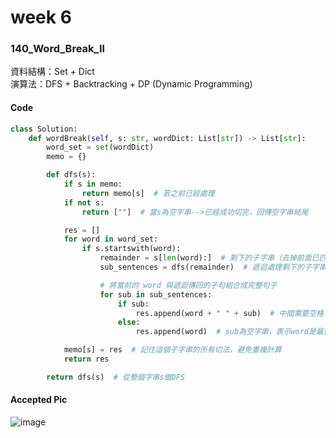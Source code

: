 # week 6
### 140_Word_Break_II
資料結構：Set + Dict<br>
演算法：DFS + Backtracking + DP (Dynamic Programming)
#### Code
```python
class Solution:
    def wordBreak(self, s: str, wordDict: List[str]) -> List[str]:
        word_set = set(wordDict)
        memo = {} 

        def dfs(s):
            if s in memo:
                return memo[s]  # 若之前已經處理
            if not s:
                return [""]  # 當s為空字串-->已經成功切完，回傳空字串結尾

            res = []
            for word in word_set:
                if s.startswith(word):
                    remainder = s[len(word):]  # 剩下的子字串（去掉前面已匹配的 word）
                    sub_sentences = dfs(remainder)  # 遞迴處理剩下的子字串

                    # 將當前的 word 與遞迴傳回的子句組合成完整句子
                    for sub in sub_sentences:
                        if sub:
                            res.append(word + " " + sub)  # 中間需要空格
                        else:
                            res.append(word)  # sub為空字串，表示word是最後一個字，不加空格

            memo[s] = res  # 記住這個子字串的所有切法，避免重複計算
            return res

        return dfs(s)  # 從整個字串s做DFS
```
#### Accepted Pic
![image](https://github.com/user-attachments/assets/99cf4988-1f97-4a9a-a4c8-86946fc48ec0)

